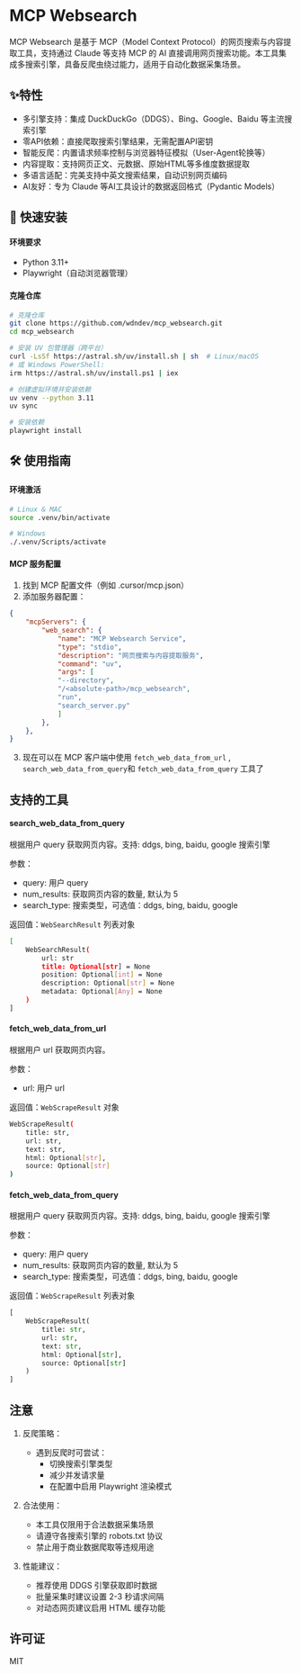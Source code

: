 # MCP Websearch

MCP Websearch​​ 是基于 MCP（Model Context Protocol）的网页搜索与内容提取工具，支持通过 Claude 等支持 MCP 的 AI 直接调用网页搜索功能。本工具集成多搜索引擎，具备反爬虫绕过能力，适用于自动化数据采集场景。

## ✨特性

- ​​多引擎支持​​：集成 DuckDuckGo（DDGS）、Bing、Google、Baidu 等主流搜索引擎
- ​零API依赖​​：直接爬取搜索引擎结果，无需配置API密钥
- ​智能反爬​​：内置请求频率控制与浏览器特征模拟（User-Agent轮换等）
- ​内容提取​​：支持网页正文、元数据、原始HTML等多维度数据提取
- ​多语言适配​​：完美支持中英文搜索结果，自动识别网页编码
- ​AI友好​​：专为 Claude 等AI工具设计的数据返回格式（Pydantic Models）

## 🚀 快速安装

#### 环境要求

- Python 3.11+
- Playwright（自动浏览器管理）

#### 克隆仓库

```bash
# 克隆仓库
git clone https://github.com/wdndev/mcp_websearch.git
cd mcp_websearch

# 安装 UV 包管理器（跨平台）
curl -LsSf https://astral.sh/uv/install.sh | sh  # Linux/macOS
# 或 Windows PowerShell:
irm https://astral.sh/uv/install.ps1 | iex

# 创建虚拟环境并安装依赖
uv venv --python 3.11
uv sync

# 安装依赖
playwright install
```

## 🛠 使用指南

#### 环境激活

```bash
# Linux & MAC
source .venv/bin/activate

# Windows
./.venv/Scripts/activate

```

#### MCP 服务配置

1. 找到 MCP 配置文件（例如 .cursor/mcp.json）
2. 添加服务器配置：
```json
{
    "mcpServers": {
        "web_search": {
            "name": "MCP Websearch Service",
            "type": "stdio",
            "description": "网页搜索与内容提取服务",
            "command": "uv",
            "args": [
            "--directory",
            "/<absolute-path>/mcp_websearch",
            "run",
            "search_server.py"
            ]
        },
    },
}
```
3. 现在可以在 MCP 客户端中使用 `fetch_web_data_from_url` , `search_web_data_from_query`和 `fetch_web_data_from_query` 工具了


## 支持的工具

#### search_web_data_from_query

根据用户 query 获取网页内容。支持: ddgs, bing, baidu, google 搜索引擎

参数：
- query: 用户 query
- num_results: 获取网页内容的数量, 默认为 5
- search_type: 搜索类型，可选值：ddgs, bing, baidu, google

返回值：`WebSearchResult` 列表对象

```bash
[
    WebSearchResult(
        url: str
        title: Optional[str] = None
        position: Optional[int] = None
        description: Optional[str] = None
        metadata: Optional[Any] = None
    )
]
```

#### fetch_web_data_from_url

根据用户 url 获取网页内容。

参数：
- url: 用户 url
  
返回值：`WebScrapeResult` 对象

```bash
WebScrapeResult(
    title: str,
    url: str,
    text: str,
    html: Optional[str],
    source: Optional[str]
)
```


#### fetch_web_data_from_query

根据用户 query 获取网页内容。支持: ddgs, bing, baidu, google 搜索引擎

参数：
- query: 用户 query
- num_results: 获取网页内容的数量, 默认为 5
- search_type: 搜索类型，可选值：ddgs, bing, baidu, google

返回值：`WebScrapeResult` 列表对象

```python
[
    WebScrapeResult(
        title: str,
        url: str,
        text: str,
        html: Optional[str],
        source: Optional[str]
    )
]
```


## 注意

1. ​反爬策略​​：
   - 遇到反爬时可尝试：
        - 切换搜索引擎类型
        - 减少并发请求量
        - 在配置中启用 Playwright 渲染模式
2. ​合法使用​​：
    - 本工具仅限用于合法数据采集场景
    - 请遵守各搜索引擎的 robots.txt 协议
    - 禁止用于商业数据爬取等违规用途

3. ​性能建议​​：
    - 推荐使用 DDGS 引擎获取即时数据
    - 批量采集时建议设置 2-3 秒请求间隔
   - 对动态网页建议启用 HTML 缓存功能

## 许可证

MIT


